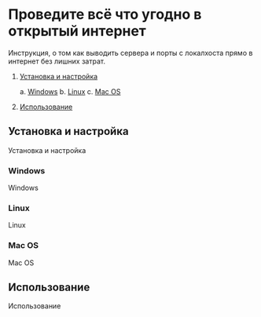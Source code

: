 # Проведите всё что угодно в открытый интернет

Инструкция, о том как выводить сервера и порты с локалхоста прямо в интернет без лишних затрат.

1. [Установка и настройка](#установка-и-настройка)

    a. [Windows](#windows)
    b. [Linux](#linux)
    c. [Mac OS](#mac-os)

2. [Использование](#использование)

## Установка и настройка

Установка и настройка

### Windows

Windows

### Linux

Linux

### Mac OS

Mac OS

## Использование

Использование
